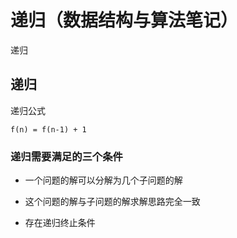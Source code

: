 # 递归（数据结构与算法笔记）


递归

<!--more-->

## 递归

递归公式

```text
f(n) = f(n-1) + 1
```

### 递归需要满足的三个条件

- 一个问题的解可以分解为几个子问题的解

- 这个问题的解与子问题的解求解思路完全一致

- 存在递归终止条件
